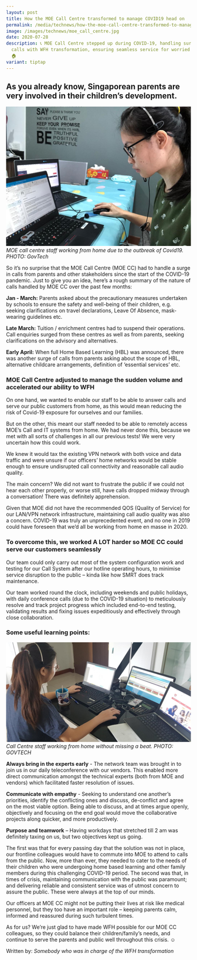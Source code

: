 ```yaml
---
layout: post
title: How the MOE Call Centre transformed to manage COVID19 head on
permalink: /media/technews/how-the-moe-call-centre-transformed-to-manage-covid/
image: /images/technews/moe_call_centre.jpg
date: 2020-07-28
description: 📞 MOE Call Centre stepped up during COVID-19, handling surges in
  calls with WFH transformation, ensuring seamless service for worried parents.
  🏠
variant: tiptap
---
```

As you already know, Singaporean parents are very involved in their children’s development. 
---

![MOE Call Centre Transformation](/images/technews/moe-call-centre2.JPG)
*MOE call centre staff working from home due to the outbreak of Covid19. PHOTO: GovTech*

So it’s no surprise that the MOE Call Centre (MOE CC) had to handle a surge in calls from parents and other stakeholders since the start of the COVID-19 pandemic. Just to give you an idea, here’s a rough summary of the nature of calls handled by MOE CC over the past few months:

**Jan - March:** Parents asked about the precautionary measures undertaken by schools to ensure the safety and well-being of their children, e.g. seeking clarifications on travel declarations, Leave Of Absence, mask-wearing guidelines etc. 

**Late March:** Tuition / enrichment centres had to suspend their operations. Call enquiries surged from these centres as well as from parents, seeking clarifications on the advisory and alternatives. 

**Early April:** When full Home Based Learning (HBL) was announced, there was another surge of calls from parents asking about the scope of HBL, alternative childcare arrangements, definition of ‘essential services’ etc.


### **MOE Call Centre adjusted to manage the sudden volume and accelerated our ability to WFH**

On one hand, we wanted to enable our staff to be able to answer calls and serve our public customers from home, as this would mean reducing the risk of Covid-19 exposure for ourselves and our families. 

But on the other, this meant our staff needed to be able to remotely access MOE’s Call and IT systems from home. We had never done this, because we met with all sorts of challenges in all our previous tests! We were very uncertain how this could work. 

We knew it would tax the existing VPN network with both voice and data traffic and were unsure if our officers’ home networks would be stable enough to ensure undisrupted call connectivity and reasonable call audio quality. 

The main concern? We did not want to frustrate the public if we could not hear each other properly, or worse still, have calls dropped midway through a conversation! There was definitely apprehension.

Given that MOE did not have the recommended QOS (Quality of Service) for our LAN/VPN network infrastructure, maintaining call audio quality was also a concern. COVID-19 was truly an unprecedented event, and no one in 2019 could have foreseen that we’d all be working from home en masse in 2020.

### **To overcome this, we worked A LOT harder so MOE CC could serve our customers seamlessly**

Our team could only carry out most of the system configuration work and testing for our Call System  after our hotline operating hours, to minimise service disruption to the public – kinda like how SMRT does track maintenance.  

Our team worked round the clock, including weekends and public holidays, with daily conference calls (due to the COVID-19 situation) to meticulously resolve and track project progress which included end-to-end testing, validating results and fixing issues expeditiously and effectively through close collaboration. 
 

### **Some useful learning points:**

![MOE Call Centre Staff hard at work](/images/technews/moe-call-centre3.JPG)
*Call Centre staff working from home without missing a beat. PHOTO: GOVTECH*

**Always bring in the experts early** -  The network team was brought in to join us in our daily teleconference with our vendors. This enabled more direct communication amongst the technical experts (both from MOE and vendors) which facilitated faster resolution of issues.
 
**Communicate with empathy**  - Seeking to understand one another’s priorities, identify the conflicting ones and discuss, de-conflict and agree on the most viable option. Being able to discuss, and at times argue openly, objectively and focusing on the end goal would move the collaborative projects along quicker, and more productively. 
 
**Purpose and teamwork** – Having workdays that stretched till 2 am was definitely taxing on us, but two objectives kept us going.
 
The first was that for every passing day that the solution was not in place, our frontline colleagues would have to commute into MOE to attend to calls from the public.  Now, more than ever, they needed to cater to the needs of their children who were undergoing home based learning and other family members during this challenging COVID-19 period. 
The second was that, in times of crisis, maintaining communication with the public was paramount; and delivering reliable and consistent service was of utmost concern to assure the public. These were always at the top of our minds. 

Our officers at MOE CC might not be putting their lives at risk like medical personnel, but they too have an important role – keeping parents calm, informed and reassured during such turbulent times. 
 
As for us? We’re just glad to have made WFH possible for our MOE CC colleagues, so they could balance their children/family’s needs, and continue to serve the parents and public well throughout this crisis. ☺
 
Written by: 
*Somebody who was in charge of the WFH transformation*